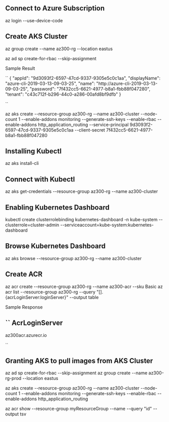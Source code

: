 ## Connect to Azure Subscription

az login --use-device-code

## Create AKS Cluster 

az group create --name az300-rg --location eastus

az ad sp create-for-rbac --skip-assignment

Sample Result

``
{
  "appId": "9d3093f2-6597-47cd-9337-9305e5c0c1aa",
  "displayName": "azure-cli-2019-03-13-09-03-25",
  "name": "http://azure-cli-2019-03-13-09-03-25",
  "password": "7f432cc5-6621-4977-b8a1-fbb88f047280",
  "tenant": "c43c712f-b296-44c0-a286-00afd8bf9dfb"
}

``

az aks create --resource-group az300-rg --name az300-cluster --node-count 1 --enable-addons monitoring --generate-ssh-keys --enable-rbac --enable-addons http_application_routing --service-principal 9d3093f2-6597-47cd-9337-9305e5c0c1aa --client-secret 7f432cc5-6621-4977-b8a1-fbb88f047280

## Installing Kubectl

az aks install-cli

## Connect with Kubectl

az aks get-credentials --resource-group az300-rg --name az300-cluster

## Enabling Kubernetes Dashboard

kubectl create clusterrolebinding kubernetes-dashboard -n kube-system --clusterrole=cluster-admin --serviceaccount=kube-system:kubernetes-dashboard

## Browse Kubernetes Dashboard

az aks browse --resource-group az300-rg --name az300-cluster

## Create ACR

az acr create --resource-group az300-rg --name az300-acr --sku Basic
az acr list --resource-group az300-rg --query "[].{acrLoginServer:loginServer}" --output table

Sample Response

``
AcrLoginServer
-------------------
az300acr.azurecr.io

``

## Granting AKS to pull images from AKS Cluster

az ad sp create-for-rbac --skip-assignment
az group create --name az300-rg-prod --location eastus

az aks create --resource-group az300-rg --name az300-cluster --node-count 1 --enable-addons monitoring --generate-ssh-keys --enable-rbac --enable-addons http_application_routing

az acr show --resource-group myResourceGroup --name <acrName> --query "id" --output tsv